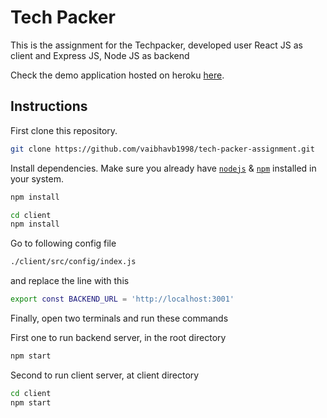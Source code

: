 # Tech Packer

This is the assignment for the Techpacker, developed user React JS as client and Express JS, Node JS as backend

Check the demo application hosted on heroku [here](https://techpacker-filmstrip.herokuapp.com/).

## Instructions

First clone this repository.

```bash
git clone https://github.com/vaibhavb1998/tech-packer-assignment.git
```

Install dependencies. Make sure you already have [`nodejs`](https://nodejs.org/en/) & [`npm`](https://www.npmjs.com/) installed in your system.

```bash
npm install
```

```bash
cd client
npm install
```

Go to following config file

```bash
./client/src/config/index.js
```

and replace the line with this

```bash
export const BACKEND_URL = 'http://localhost:3001'
```

Finally, open two terminals and run these commands

First one to run backend server, in the root directory

```bash
npm start
```

Second to run client server, at client directory

```bash
cd client
npm start
```
